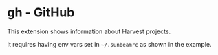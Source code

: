# gh - GitHub

This extension shows information about Harvest projects.

It requires having env vars set in `~/.sunbeamrc` as shown in the example.
